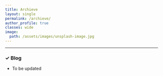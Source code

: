 ```yaml
---
title: Archieve
layout: single
permalink: /archieve/
author_profile: true
classes: wide
image:
  path: /assets/images/unsplash-image.jpg
---
```


--------------------
<h3> &#10003; Blog </h3>
<ul>
  <li> To be updated </li>
</ul>

